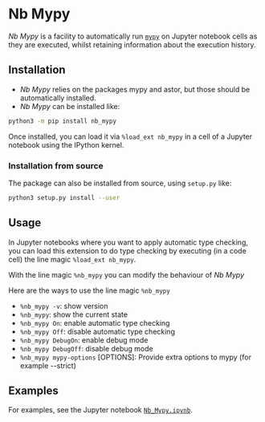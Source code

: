 # Nb Mypy

_Nb Mypy_ is a facility to automatically run [`mypy`](http://mypy-lang.org/) on Jupyter notebook cells as they are executed, whilst retaining information about the execution history.


## Installation

* _Nb Mypy_ relies on the packages mypy and astor, but those should be automatically installed.
* _Nb Mypy_ can be installed like:
```bash
python3 -m pip install nb_mypy
```

Once installed, you can load it via `%load_ext nb_mypy` in a cell of  a Jupyter notebook using the IPython kernel.

### Installation from source
The package can also be installed from source, using `setup.py` like:
```bash
python3 setup.py install --user
```

## Usage

In Jupyter notebooks where you want to apply
automatic type checking,
you can load this extension to do type checking by executing
(in a code cell) the line magic `%load_ext nb_mypy`.

With the line magic `%nb_mypy` you can modify the behaviour of _Nb Mypy_

Here are the ways to use the line magic `%nb_mypy`
* `%nb_mypy -v`: show version
* `%nb_mypy`: show the current state
* `%nb_mypy On`: enable automatic type checking
* `%nb_mypy Off`: disable automatic type checking
* `%nb_mypy DebugOn`: enable debug mode
* `%nb_mypy DebugOff`: disable debug mode
* `%nb_mypy mypy-options` [OPTIONS]: Provide extra options to mypy (for example --strict)


## Examples

For examples, see the Jupyter notebook [`Nb_Mypy.ipynb`](https://gitlab.tue.nl/jupyter-projects/nb_mypy/-/blob/master/Nb_Mypy.ipynb).
